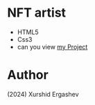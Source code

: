 # NFT artist 
- HTML5
- Css3
- can you view [my Project](https://nft-artist.netlify.app/)
# Author 
(2024) Xurshid Ergashev 
